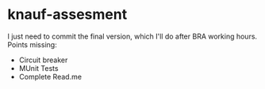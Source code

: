 # knauf-assesment
I just need to commit the final version, which I'll do after BRA working hours.
Points missing:
  - Circuit breaker
  - MUnit Tests
  - Complete Read.me

